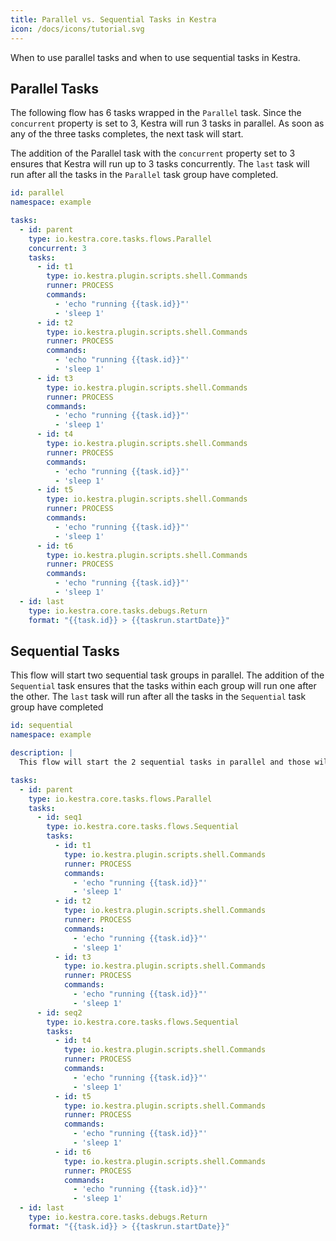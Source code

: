 ```yaml
---
title: Parallel vs. Sequential Tasks in Kestra
icon: /docs/icons/tutorial.svg
---
```


When to use parallel tasks and when to use sequential tasks in Kestra.

## Parallel Tasks

The following flow has 6 tasks wrapped in the `Parallel` task. Since the `concurrent` property is set to 3, Kestra will run 3 tasks in parallel. As soon as any of the three tasks completes, the next task will start.

The addition of the Parallel task with the `concurrent` property set to 3 ensures that Kestra will run up to 3 tasks concurrently. The `last` task will run after all the tasks in the `Parallel` task group have completed.

```yaml
id: parallel
namespace: example

tasks:
  - id: parent
    type: io.kestra.core.tasks.flows.Parallel
    concurrent: 3
    tasks:
      - id: t1
        type: io.kestra.plugin.scripts.shell.Commands
        runner: PROCESS
        commands:
          - 'echo "running {{task.id}}"'
          - 'sleep 1'
      - id: t2
        type: io.kestra.plugin.scripts.shell.Commands
        runner: PROCESS
        commands:
          - 'echo "running {{task.id}}"'
          - 'sleep 1'
      - id: t3
        type: io.kestra.plugin.scripts.shell.Commands
        runner: PROCESS
        commands:
          - 'echo "running {{task.id}}"'
          - 'sleep 1'
      - id: t4
        type: io.kestra.plugin.scripts.shell.Commands
        runner: PROCESS
        commands:
          - 'echo "running {{task.id}}"'
          - 'sleep 1'
      - id: t5
        type: io.kestra.plugin.scripts.shell.Commands
        runner: PROCESS
        commands:
          - 'echo "running {{task.id}}"'
          - 'sleep 1'
      - id: t6
        type: io.kestra.plugin.scripts.shell.Commands
        runner: PROCESS
        commands:
          - 'echo "running {{task.id}}"'
          - 'sleep 1'
  - id: last
    type: io.kestra.core.tasks.debugs.Return
    format: "{{task.id}} > {{taskrun.startDate}}"

```

## Sequential Tasks

This flow will start two sequential task groups in parallel. The addition of the `Sequential` task ensures that the tasks within each group will run one after the other. The `last` task will run after all the tasks in the `Sequential` task group have completed

```yaml
id: sequential
namespace: example

description: |
  This flow will start the 2 sequential tasks in parallel and those will launch tasks one after the other.

tasks:
  - id: parent
    type: io.kestra.core.tasks.flows.Parallel
    tasks:
      - id: seq1
        type: io.kestra.core.tasks.flows.Sequential
        tasks:
          - id: t1
            type: io.kestra.plugin.scripts.shell.Commands
            runner: PROCESS
            commands:
              - 'echo "running {{task.id}}"'
              - 'sleep 1'
          - id: t2
            type: io.kestra.plugin.scripts.shell.Commands
            runner: PROCESS
            commands:
              - 'echo "running {{task.id}}"'
              - 'sleep 1'
          - id: t3
            type: io.kestra.plugin.scripts.shell.Commands
            runner: PROCESS
            commands:
              - 'echo "running {{task.id}}"'
              - 'sleep 1'
      - id: seq2
        type: io.kestra.core.tasks.flows.Sequential
        tasks:
          - id: t4
            type: io.kestra.plugin.scripts.shell.Commands
            runner: PROCESS
            commands:
              - 'echo "running {{task.id}}"'
              - 'sleep 1'
          - id: t5
            type: io.kestra.plugin.scripts.shell.Commands
            runner: PROCESS
            commands:
              - 'echo "running {{task.id}}"'
              - 'sleep 1'
          - id: t6
            type: io.kestra.plugin.scripts.shell.Commands
            runner: PROCESS
            commands:
              - 'echo "running {{task.id}}"'
              - 'sleep 1'
  - id: last
    type: io.kestra.core.tasks.debugs.Return
    format: "{{task.id}} > {{taskrun.startDate}}"
```



